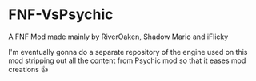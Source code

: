 # FNF-VsPsychic
A FNF Mod made mainly by RiverOaken, Shadow Mario and iFlicky

I'm eventually gonna do a separate repository of the engine used on this mod stripping out all the content from Psychic mod so that it eases mod creations :thumbsup:
